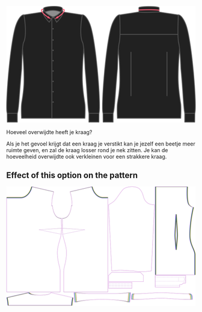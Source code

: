 ![Overwijdte kraag](collarease.svg)

Hoeveel overwijdte heeft je kraag?

Als je het gevoel krijgt dat een kraag je verstikt kan je jezelf een beetje meer ruimte geven, en zal de kraag losser rond je nek zitten. Je kan de hoeveelheid overwijdte ook verkleinen voor een strakkere kraag.



## Effect of this option on the pattern
![This image shows the effect of this option by superimposing several variants that have a different value for this option](simone_collarease_sample.svg "Effect of this option on the pattern")